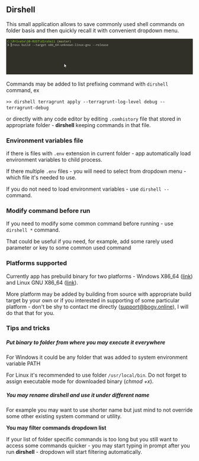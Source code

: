 ## Dirshell

This small application allows to save commonly used shell commands on folder basis and then quickly recall it with convenient dropdown menu.

![](https://raw.githubusercontent.com/bogvak/dirshell/master/img/demoopt.gif)

Commands may be added to list prefixing command with `dirshell` command, ex

```shell
>> dirshell terragrunt apply --terragrunt-log-level debug --terragrunt-debug
```

or directly with any code editor by editing `.comhistory` file that stored in appropriate folder - **dirshell** keeping commands in that file.

### Environment variables file

if there is files with `.env` extension in current folder - app automatically load environment variables to child process.

If there multiple `.env` files - you will need to select from dropdown menu - which file it's needed to use.

If you do not need to load environment variables - use `dirshell --` command.

### Modify command before run

If you need to modify some common command before running - use `dirshell *` command.

That could be useful if you need, for example, add some rarely used parameter or key to some common used command

### Platforms supported

Currently app has prebuild binary for two platforms - Windows X86_64 ([link](https://github.com/bogvak/dirshell/releases/latest/download/dirshell.exe)) and Linux GNU X86_64 ([link](https://github.com/bogvak/dirshell/releases/latest/download/dirshell)).

More platform may be added by building from source with appropriate build target by your own or if you interested in supporting of some particular platform - don't be shy to contact me directly ([support@bogv.online](mailto:support@bogv.online?subject=Dirshell)), I will do that that for you.

### Tips and tricks

##### Put binary to folder from where you may execute it everywhere

For Windows it could be any folder that was added to system environment variable PATH

For Linux it's recommended to use folder `/usr/local/bin`. Do not forget to assign executable mode for downloaded binary (*chmod +x*).

##### You may rename dirshell and use it under different name

For example you may want to use shorter name but just mind to not override some other existing system command or utility.

**You may filter commands dropdown list**

If your list of folder specific commands is too long but you still want to access some commands quicker - you may start typing in prompt after you run **dirshell** - dropdown will start filtering automatically.